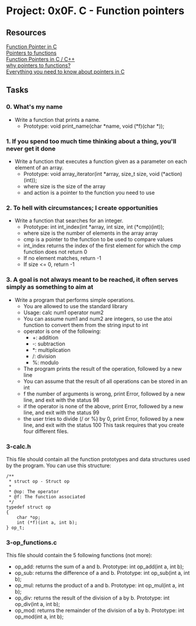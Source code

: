 # Project: 0x0F. C - Function pointers </br>

## Resources </br>

[Function Pointer in C](https://www.geeksforgeeks.org/function-pointer-in-c/) </br>
[Pointers to functions](https://publications.gbdirect.co.uk//c_book/chapter5/function_pointers.html) </br>
[Function Pointers in C / C++](https://www.youtube.com/watch?v=ynYtgGUNelE) </br>
[why pointers to functions?](https://www.youtube.com/watch?v=sxTFSDAZM8s) </br>
[Everything you need to know about pointers in C](https://boredzo.org/pointers/) </br>

## Tasks </br>

### 0. What's my name </br>
- Write a function that prints a name.
	- Prototype: void print_name(char *name, void (*f)(char *));

### 1. If you spend too much time thinking about a thing, you'll never get it done </br>
- Write a function that executes a function given as a parameter on each element of an array.
	- Prototype: void array_iterator(int *array, size_t size, void (*action)(int));
	- where size is the size of the array
	- and action is a pointer to the function you need to use

### 2. To hell with circumstances; I create opportunities </br>
- Write a function that searches for an integer.
	- Prototype: int int_index(int *array, int size, int (*cmp)(int));
	- where size is the number of elements in the array array
	- cmp is a pointer to the function to be used to compare values
	- int_index returns the index of the first element for which the cmp function does not return 0
	- If no element matches, return -1
	- If size <= 0, return -1

### 3. A goal is not always meant to be reached, it often serves simply as something to aim at
- Write a program that performs simple operations.
	- You are allowed to use the standard library
	- Usage: calc num1 operator num2
	- You can assume num1 and num2 are integers, so use the atoi function to convert them from the string input to int
	- operator is one of the following:
		- +: addition
		- -: subtraction
		- *: multiplication
		- /: division
		- %: modulo
	- The program prints the result of the operation, followed by a new line
	- You can assume that the result of all operations can be stored in an int
	- f the number of arguments is wrong, print Error, followed by a new line, and exit with the status 98
	- if the operator is none of the above, print Error, followed by a new line, and exit with the status 99
	- the user tries to divide (/ or %) by 0, print Error, followed by a new line, and exit with the status 100
This task requires that you create four different files.
### 3-calc.h </br>
This file should contain all the function prototypes and data structures used by the program. You can use this structure:
```  
/**
 * struct op - Struct op
 *
 * @op: The operator
 * @f: The function associated
 */
typedef struct op
{
    char *op;
    int (*f)(int a, int b);
} op_t;

```

### 3-op_functions.c </br>
This file should contain the 5 following functions (not more):
- op_add: returns the sum of a and b. Prototype: int op_add(int a, int b);
- op_sub: returns the difference of a and b. Prototype: int op_sub(int a, int b);
- op_mul: returns the product of a and b. Prototype: int op_mul(int a, int b);
- op_div: returns the result of the division of a by b. Prototype: int op_div(int a, int b);
- op_mod: returns the remainder of the division of a by b. Prototype: int op_mod(int a, int b);
